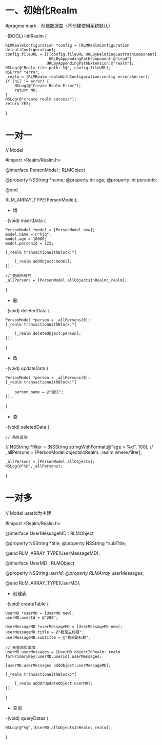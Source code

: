 # 一、初始化Realm

#pragma mark - 创建数据库（不创建使用系统默认）

-(BOOL) initRealm {

    RLMRealmConfiguration *config = [RLMRealmConfiguration defaultConfiguration];
    config.fileURL = [[[config.fileURL URLByDeletingLastPathComponent]
                       URLByAppendingPathComponent:@"crud"]
                      URLByAppendingPathExtension:@"realm"];
    NSLog(@"Realm file path: %@", config.fileURL);
    NSError *error;
    _realm = [RLMRealm realmWithConfiguration:config error:&error];
    if (nil != error) {
        NSLog(@"Create Realm Error");
        return NO;
    }
    NSLog(@"create realm success");
    return YES;
}

# 一对一

// Model

#import <Realm/Realm.h>

@interface PersonModel : RLMObject
    
@property NSString *name;
@property int age;
@property int personId;

@end

RLM_ARRAY_TYPE(PersonModel);

- 增

-(void) insertData {

    PersonModel *model = [PersonModel new];
    model.name = @"hjq";
    model.age = 10000;
    model.personId = 123;
    
    [_realm transactionWithBlock:^{
    
        [_realm addObject:model];
    }];
    
    // 查询所有的
    _allPersons = [PersonModel allObjectsInRealm:_realm];
    
}

- 删

-(void) deletedData {

    PersonModel *person = _allPersons[0];
    [_realm transactionWithBlock:^{
    
        [_realm deleteObject:person];
    }];
    
}

- 改

-(void) updateData {

    PersonModel *person = _allPersons[0];
    [_realm transactionWithBlock:^{
    
        person.name = @"测试";
    }];
    
}

- 查

-(void) seletedData {

    // 条件查询
    
//    NSString *filter = [NSString stringWithFormat:@"age > %d", 100];
//    _allPersons = [PersonModel objectsInRealm:_realm where:filter];

    _allPersons = [PersonModel allObjects];
    NSLog(@"%@",_allPersons);
    
}


# 一对多

// Model  userId为主建

#import <Realm/Realm.h>

@interface UserMessageMD : RLMObject

@property NSString *title;
@property NSString *subTitle;

@end
RLM_ARRAY_TYPE(UserMessageMD);


@interface UserMD : RLMObject

@property NSString *userId;
@property RLMArray <UserMessageMD>* userMessages;

@end
RLM_ARRAY_TYPE(UserMD);


- 创建表

-(void) createTable {

    UserMD *userMD = [UserMD new];
    userMD.userId = @"200";
    
    UserMessageMD *userMessageMD = [UserMessageMD new];
    userMessageMD.title = @"我是主标题";
    userMessageMD.subTitle = @"我是副标题";
    
    // 先查询后追加
    userMD.userMessages = [UserMD objectInRealm:_realm forPrimaryKey:userMD.userId].userMessages;

    [userMD.userMessages addObject:userMessageMD];
    
    [_realm transactionWithBlock:^{
    
        [_realm addOrUpdateObject:userMD];
    }];
}

- 查询

-(void) queryDatas {

    NSLog(@"%@",[UserMD allObjectsInRealm:_realm]);
}
